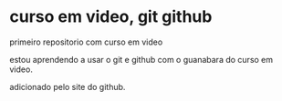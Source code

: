 # curso em video, git github
 primeiro repositorio com curso em video

 estou aprendendo a usar o git e github com o guanabara do curso em video.

 adicionado pelo site do github.

